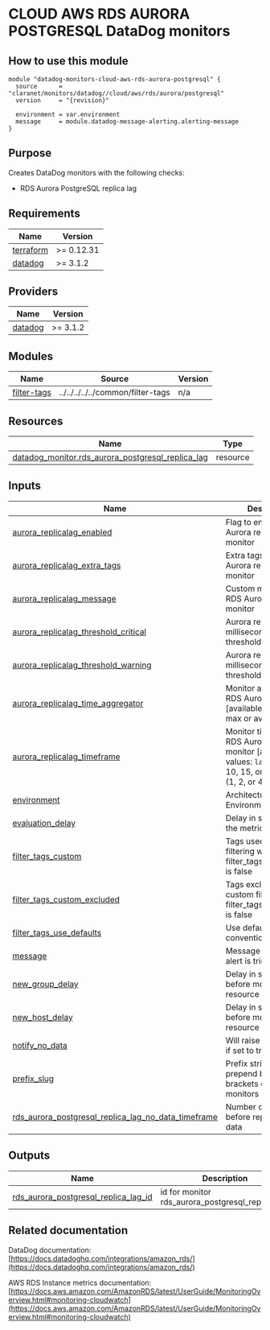 # CLOUD AWS RDS AURORA POSTGRESQL DataDog monitors

## How to use this module

```hcl
module "datadog-monitors-cloud-aws-rds-aurora-postgresql" {
  source      = "claranet/monitors/datadog//cloud/aws/rds/aurora/postgresql"
  version     = "{revision}"

  environment = var.environment
  message     = module.datadog-message-alerting.alerting-message
}

```

## Purpose

Creates DataDog monitors with the following checks:

- RDS Aurora PostgreSQL replica lag

<!-- BEGIN_TF_DOCS -->
## Requirements

| Name | Version |
|------|---------|
| <a name="requirement_terraform"></a> [terraform](#requirement\_terraform) | >= 0.12.31 |
| <a name="requirement_datadog"></a> [datadog](#requirement\_datadog) | >= 3.1.2 |

## Providers

| Name | Version |
|------|---------|
| <a name="provider_datadog"></a> [datadog](#provider\_datadog) | >= 3.1.2 |

## Modules

| Name | Source | Version |
|------|--------|---------|
| <a name="module_filter-tags"></a> [filter-tags](#module\_filter-tags) | ../../../../../common/filter-tags | n/a |

## Resources

| Name | Type |
|------|------|
| [datadog_monitor.rds_aurora_postgresql_replica_lag](https://registry.terraform.io/providers/DataDog/datadog/latest/docs/resources/monitor) | resource |

## Inputs

| Name | Description | Type | Default | Required |
|------|-------------|------|---------|:--------:|
| <a name="input_aurora_replicalag_enabled"></a> [aurora\_replicalag\_enabled](#input\_aurora\_replicalag\_enabled) | Flag to enable RDS Aurora replica lag monitor | `string` | `"true"` | no |
| <a name="input_aurora_replicalag_extra_tags"></a> [aurora\_replicalag\_extra\_tags](#input\_aurora\_replicalag\_extra\_tags) | Extra tags for RDS Aurora replica lag monitor | `list(string)` | `[]` | no |
| <a name="input_aurora_replicalag_message"></a> [aurora\_replicalag\_message](#input\_aurora\_replicalag\_message) | Custom message for RDS Aurora replica lag monitor | `string` | `""` | no |
| <a name="input_aurora_replicalag_threshold_critical"></a> [aurora\_replicalag\_threshold\_critical](#input\_aurora\_replicalag\_threshold\_critical) | Aurora replica lag in milliseconds (critical threshold) | `string` | `"200"` | no |
| <a name="input_aurora_replicalag_threshold_warning"></a> [aurora\_replicalag\_threshold\_warning](#input\_aurora\_replicalag\_threshold\_warning) | Aurora replica lag in milliseconds (warning threshold) | `string` | `"100"` | no |
| <a name="input_aurora_replicalag_time_aggregator"></a> [aurora\_replicalag\_time\_aggregator](#input\_aurora\_replicalag\_time\_aggregator) | Monitor aggregator for RDS Aurora replica lag [available values: min, max or avg] | `string` | `"min"` | no |
| <a name="input_aurora_replicalag_timeframe"></a> [aurora\_replicalag\_timeframe](#input\_aurora\_replicalag\_timeframe) | Monitor timeframe for RDS Aurora replica lag monitor [available values: `last_#m` (1, 5, 10, 15, or 30), `last_#h` (1, 2, or 4), or `last_1d`] | `string` | `"last_5m"` | no |
| <a name="input_environment"></a> [environment](#input\_environment) | Architecture Environment | `string` | n/a | yes |
| <a name="input_evaluation_delay"></a> [evaluation\_delay](#input\_evaluation\_delay) | Delay in seconds for the metric evaluation | `number` | `900` | no |
| <a name="input_filter_tags_custom"></a> [filter\_tags\_custom](#input\_filter\_tags\_custom) | Tags used for custom filtering when filter\_tags\_use\_defaults is false | `string` | `"*"` | no |
| <a name="input_filter_tags_custom_excluded"></a> [filter\_tags\_custom\_excluded](#input\_filter\_tags\_custom\_excluded) | Tags excluded for custom filtering when filter\_tags\_use\_defaults is false | `string` | `""` | no |
| <a name="input_filter_tags_use_defaults"></a> [filter\_tags\_use\_defaults](#input\_filter\_tags\_use\_defaults) | Use default filter tags convention | `string` | `"true"` | no |
| <a name="input_message"></a> [message](#input\_message) | Message sent when an alert is triggered | `any` | n/a | yes |
| <a name="input_new_group_delay"></a> [new\_group\_delay](#input\_new\_group\_delay) | Delay in seconds before monitor new resource | `number` | `300` | no |
| <a name="input_new_host_delay"></a> [new\_host\_delay](#input\_new\_host\_delay) | Delay in seconds before monitor new resource | `number` | `300` | no |
| <a name="input_notify_no_data"></a> [notify\_no\_data](#input\_notify\_no\_data) | Will raise no data alert if set to true | `bool` | `true` | no |
| <a name="input_prefix_slug"></a> [prefix\_slug](#input\_prefix\_slug) | Prefix string to prepend between brackets on every monitors names | `string` | `""` | no |
| <a name="input_rds_aurora_postgresql_replica_lag_no_data_timeframe"></a> [rds\_aurora\_postgresql\_replica\_lag\_no\_data\_timeframe](#input\_rds\_aurora\_postgresql\_replica\_lag\_no\_data\_timeframe) | Number of minutes before reporting no data | `string` | `10` | no |

## Outputs

| Name | Description |
|------|-------------|
| <a name="output_rds_aurora_postgresql_replica_lag_id"></a> [rds\_aurora\_postgresql\_replica\_lag\_id](#output\_rds\_aurora\_postgresql\_replica\_lag\_id) | id for monitor rds\_aurora\_postgresql\_replica\_lag |
<!-- END_TF_DOCS -->
## Related documentation

DataDog documentation: [https://docs.datadoghq.com/integrations/amazon_rds/](https://docs.datadoghq.com/integrations/amazon_rds/)

AWS RDS Instance metrics documentation: [https://docs.aws.amazon.com/AmazonRDS/latest/UserGuide/MonitoringOverview.html#monitoring-cloudwatch](https://docs.aws.amazon.com/AmazonRDS/latest/UserGuide/MonitoringOverview.html#monitoring-cloudwatch)
